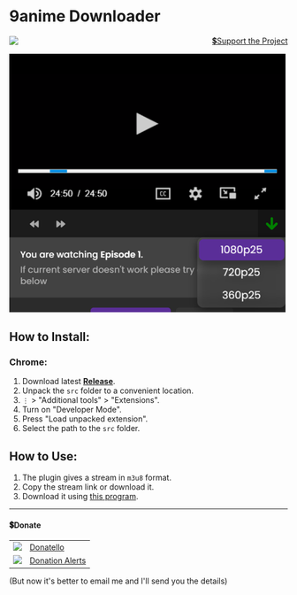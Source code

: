 # 9anime Downloader

<p align="right">
    <img align="left" src="https://shields.io/badge/version-v1.0.0-blue">
    <a href="#donate">💲Support the Project</a>
</p>

<img src="github/images/main.png"  width="500px">

## How to Install:
### Chrome:
  1. Download latest **[Release](https://github.com/SuperZombi/9anime-downloader/releases)**.
  2. Unpack the ```src``` folder to a convenient location.
  3. ```⋮``` > "Additional tools" > "Extensions".
  4. Turn on "Developer Mode".
  5. Press "Load unpacked extension".
  6. Select the path to the ```src``` folder.


## How to Use:
  1. The plugin gives a stream in `m3u8` format.
  2. Copy the stream link or download it.
  3. Download it using [this program](https://github.com/SuperZombi/.m3u8).

<hr>

#### 💲Donate

<table>
  <tr>
    <td>
       <img width="18px" src="https://www.google.com/s2/favicons?domain=https://donatello.to&sz=256">
    </td>
    <td>
      <a href="https://donatello.to/super_zombi">Donatello</a>
    </td>
  </tr>
  <tr>
    <td>
       <img width="18px" src="https://www.google.com/s2/favicons?domain=https://www.donationalerts.com&sz=256">
    </td>
    <td>
      <a href="https://www.donationalerts.com/r/super_zombi">Donation Alerts</a>
    </td>
  </tr>
</table>
    
(But now it's better to email me and I'll send you the details)
